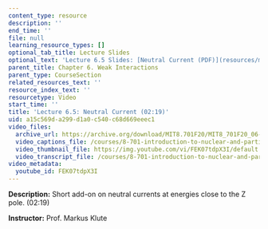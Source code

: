 ```yaml
---
content_type: resource
description: ''
end_time: ''
file: null
learning_resource_types: []
optional_tab_title: Lecture Slides
optional_text: 'Lecture 6.5 Slides: [Neutral Current (PDF)](resources/mit8_701f20_lec6-5)'
parent_title: Chapter 6. Weak Interactions
parent_type: CourseSection
related_resources_text: ''
resource_index_text: ''
resourcetype: Video
start_time: ''
title: 'Lecture 6.5: Neutral Current (02:19)'
uid: a15c569d-a299-d1a0-c540-c68d669eeec1
video_files:
  archive_url: https://archive.org/download/MIT8.701F20/MIT8_701F20_06-05_neutral_300k.mp4
  video_captions_file: /courses/8-701-introduction-to-nuclear-and-particle-physics-fall-2020/dda7072bc4a658eba0e602c5d6aec7dc_FEK07tdpX3I.vtt
  video_thumbnail_file: https://img.youtube.com/vi/FEK07tdpX3I/default.jpg
  video_transcript_file: /courses/8-701-introduction-to-nuclear-and-particle-physics-fall-2020/4530df7d5b2f328a4aa2efbf8c3ebf73_FEK07tdpX3I.pdf
video_metadata:
  youtube_id: FEK07tdpX3I
---
```


**Description:** Short add-on on neutral currents at energies close to the Z pole. (02:19)

**Instructor:** Prof. Markus Klute